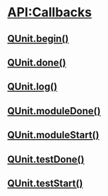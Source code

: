 # [API:Callbacks](http://api.qunitjs.com/category/callbacks/)

## [QUnit.begin()](http://api.qunitjs.com/QUnit.begin/)

## [QUnit.done()](http://api.qunitjs.com/QUnit.done/)

## [QUnit.log()](http://api.qunitjs.com/QUnit.log/)

## [QUnit.moduleDone()](http://api.qunitjs.com/QUnit.moduleDone/)

## [QUnit.moduleStart()](http://api.qunitjs.com/QUnit.moduleStart/)

## [QUnit.testDone()](http://api.qunitjs.com/QUnit.testDone/)

## [QUnit.testStart()](http://api.qunitjs.com/QUnit.testStart/)